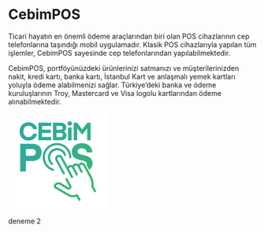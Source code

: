 # CebimPOS

Ticari hayatın en önemli ödeme araçlarından biri olan POS cihazlarının cep telefonlarına taşındığı mobil uygulamadır. Klasik POS cihazlarıyla yapılan tüm işlemler, CebimPOS sayesinde cep telefonlarından yapılabilmektedir.

CebimPOS, portföyünüzdeki ürünlerinizi satmanızı ve müşterilerinizden nakit, kredi kartı, banka kartı, İstanbul Kart ve anlaşmalı yemek kartları yoluyla ödeme alabilmenizi sağlar. Türkiye’deki banka ve ödeme kuruluşlarının Troy, Mastercard ve Visa logolu kartlarından ödeme alınabilmektedir.

![](.gitbook/assets/cebimposlogo.png)

deneme 2

